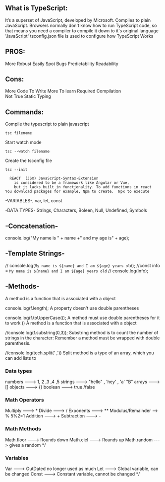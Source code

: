 <h2> What is TypeScript: </h2>
It’s a superset of JavaScript, developed by Microsoft.
Compiles to plain JavaScript.
Browsers normally don't know how to run TypeScript code,  so that means you need a compiler to compile it down to it's original language 'JavaScript'
tsconfig.json file is used to configure how TypeScript Works

PROS:
------
More Robust 
Easily Spot Bugs
Predictability 
Readability

Cons:
-----
More Code To Write
More To learn 
Required Compilation 	
Not True Static Typing



Commands:
--------

Compile the typescript to plain javascript
```
tsc filename  
```

Start watch mode
```
tsc --watch filename 
```

Create the tsconfig file
```
tsc --init 	
```

      REACT  (JSX) JavaScript-Syntax-Extension 
		is considered to be a framework like Angular or Vue, 
		but it lacks built in functionality. To add functions in react
	You download packages for example, Npm to create.  Npx to execute

	
		
-VARIABLES-, var,  let,  const 



-DATA TYPES- Strings, Characters, Boleen, Null, Undefined, Symbols




-Concatenation-
---------------------
console.log("My name is " + name +" and my age is" + age);


-Template Strings-
-----------------------
// console.log(`My name is ${name} and I am ${age} years old`);
//const info = `My name is ${name} and I am ${age} years old`
// console.log(info);





-Methods-
------------------------------------------------------------------------
A method is a function that is associated with a object

console.log(f.length); 
A property doesn't use double parentheses 

console.log(f.toUpperCase());
A method must use double parentheses for it to work () A method is a function that is associated with a object

//console.log(f.substring(0,3));
Substring method is to count the number of strings in the character: Remember a method must be wrapped with double parenthesis.

//console.log(tech.split(' ,')) 
Split method is a type of an array, which you can add lists to




<h3> Data types </h3> 
numbers ---> 1, 2 ,3 ,4 ,5
strings ---> "hello" , 'hey' , 'a' "B"
arrays --->  []
objects ---> {}
boolean ---> true /false


<h3> Math Operators </h3>
Multiply --->  *
Divide --->  /
Exponents --->  **
Modulus/Remainder -->  %  5%2=1
Addition --->  +
Subtraction --->  -



<h3> Math Methods </h3>
Math.floor ---> Rounds down
Math.ciel --->  Rounds up
Math.random ---> gives a random
*/


<h3> Variables </h3>
Var ---> OutDated no longer used as much
Let ---> Global variable, can be changed
Const ---> Constant variable, cannot be changed
*/
